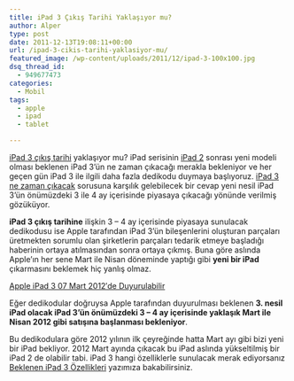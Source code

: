```yaml
---
title: iPad 3 Çıkış Tarihi Yaklaşıyor mu?
author: Alper
type: post
date: 2011-12-13T19:08:11+00:00
url: /ipad-3-cikis-tarihi-yaklasiyor-mu/
featured_image: /wp-content/uploads/2011/12/ipad-3-100x100.jpg
dsq_thread_id:
  - 949677473
categories:
  - Mobil
tags:
  - apple
  - ipad
  - tablet

---
```

[iPad 3 çıkış tarihi][1] yaklaşıyor mu? iPad serisinin [iPad 2][2] sonrası yeni modeli olması beklenen iPad 3&#8217;ün ne zaman çıkacağı merakla bekleniyor ve her geçen gün iPad 3 ile ilgili daha fazla dedikodu duymaya başlıyoruz. [iPad 3 ne zaman çıkacak][3] sorusuna karşılık gelebilecek bir cevap yeni nesil iPad 3&#8217;ün önümüzdeki 3 ile 4 ay içerisinde piyasaya çıkacağı yönünde verilmiş gözüküyor.

**iPad 3 çıkış tarihine** ilişkin 3 &#8211; 4 ay içerisinde piyasaya sunulacak dedikodusu ise Apple tarafından iPad 3&#8217;ün bileşenlerini oluşturan parçaları üretmekten sorumlu olan şirketlerin parçaları tedarik etmeye başladığı haberinin ortaya atılmasından sonra ortaya çıkmış. Buna göre aslında Apple&#8217;ın her sene Mart ile Nisan döneminde yaptığı gibi **yeni bir iPad** çıkarmasını beklemek hiç yanlış olmaz.

<p class="mavinfo">
  <a target="_blank" href="https://www.murekkep.org/apple-ipad-3-07-mart-2012de-duyurulabilir-7777" title="Apple iPad 3 07 Mart 2012′de Duyurulabilir">Apple iPad 3 07 Mart 2012′de Duyurulabilir</a>
</p>

Eğer dedikodular doğruysa Apple tarafından duyurulması beklenen **3. nesil iPad olacak iPad 3&#8217;ün önümüzdeki 3 &#8211; 4 ay içerisinde yaklaşık Mart ile Nisan 2012 gibi satışına başlanması bekleniyor**.

Bu dedikodulara göre 2012 yılının ilk çeyreğinde hatta Mart ayı gibi bizi yeni bir iPad bekliyor. 2012 Mart ayında çıkacak bu iPad aslında yükseltilmiş bir iPad 2 de olabilir tabi. iPad 3 hangi özelliklerle sunulacak merak ediyorsanız [Beklenen iPad 3 Özellikleri][4] yazımıza bakabilirsiniz.

 [1]: https://www.murekkep.org/ipad-3-cikis-tarihi-6682 "iPad 3 çıkış tarihi"
 [2]: https://www.murekkep.org/apple-ipad-2-7086 "apple ipad 2"
 [3]: https://www.murekkep.org/gercek-ipad-3-ne-zaman-cikacak-7031 "iPad 3 ne zaman çıkacak"
 [4]: https://www.murekkep.org/beklenen-apple-ipad-3-ozellikleri-6694 "iPad 3 özellikleri"